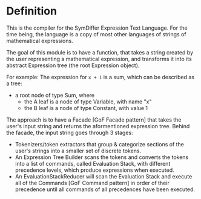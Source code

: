 # Definition
This is the compiler for the SymDiffer Expression Text Language. For the time being, the language is a copy of most
other languages of strings of mathematical expressions.

The goal of this module is to have a function, that takes a string created by the user representing a mathematical
expression, and transforms it into its abstract Expression tree (the root Expression object).

For example: The expression for `x + 1` is a sum, which can be described as a tree:
- a root node of type Sum, where
  - the A leaf is a node of type Variable, with name "x"
  - the B leaf is a node of type Constant, with value 1

The approach is to have a Facade [GoF Facade pattern] that takes the user's input string and returns the aformentioned
expression tree. Behind the facade, the input string goes through 3 stages:
- Tokenizers/token extractors that group & categorize sections of the user's strings into a smaller set of discrete
  tokens.
- An Expression Tree Builder scans the tokens and converts the tokens into a list of commands, called Evaluation Stack,
  with different precedence levels, which produce expressions when executed.
- An EvaluationStackReducer will scan the Evaluation Stack and execute all of the Commands [GoF Command pattern] in
  order of their precedence until all commands of all precedences have been executed.
